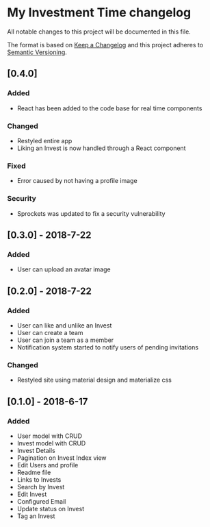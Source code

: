 # My Investment Time changelog
All notable changes to this project will be documented in this file.

The format is based on [Keep a Changelog](http://keepachangelog.com/en/1.0.0/)
and this project adheres to [Semantic Versioning](http://semver.org/spec/v2.0.0.html).

## [0.4.0]
### Added
- React has been added to the code base for real time components

### Changed
- Restyled entire app
- Liking an Invest is now handled through a React component

### Fixed
- Error caused by not having a profile image

### Security
- Sprockets was updated to fix a security vulnerability   

## [0.3.0] - 2018-7-22
### Added
- User can upload an avatar image

## [0.2.0] - 2018-7-22
### Added
- User can like and unlike an Invest
- User can create a team
- User can join a team as a member
- Notification system started to notify users of pending invitations

### Changed
- Restyled site using material design and materialize css

## [0.1.0] - 2018-6-17
### Added
- User model with CRUD
- Invest model with CRUD
- Invest Details
- Pagination on Invest Index view
- Edit Users and profile
- Readme file
- Links to Invests
- Search by Invest
- Edit Invest
- Configured Email
- Update status on Invest
- Tag an Invest